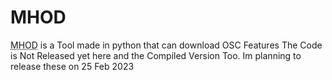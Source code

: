 # MHOD
<abbr title="MiiHax Open Downloader">MHOD</abbr> is a Tool made in python that can download OSC Features
The Code is Not Released yet here and the Compiled Version Too. Im planning to release these on 25 Feb 2023
